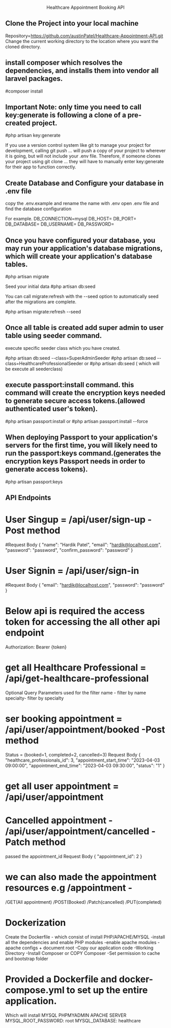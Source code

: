 <p align="center">Healthcare Appointment Booking API</p>

## Clone the Project into your local machine
Repository=https://github.com/austinPatel/Healthcare-Appointment-API.git
Change the current working directory to the location where you want the cloned directory.

## install composer which resolves the dependencies, and installs them into vendor all laravel packages.

#composer install

## Important Note: only time you need to call key:generate is following a clone of a pre-created project.
#php artisan key:generate

If you use a version control system like git to manage your project for development, calling git push ... will push a copy of your project to wherever it is going, but will not include your .env file. Therefore, if someone clones your project using git clone ... they will have to manually enter key:generate for their app to function correctly.

## Create Database and Configure your database in .env file

copy the .env.example and rename the name with .env
open .env file and find the database configuration

For example.
DB_CONNECTION=mysql
DB_HOST=<Host>
DB_PORT=<PORT>
DB_DATABASE=<DatabaseName>
DB_USERNAME=<Username>
DB_PASSWORD=<Password>

## Once you have configured your database, you may run your application's database migrations, which will create your application's database tables.

#php artisan migrate

Seed your initial data
#php artisan db:seed

You can call migrate:refresh with the --seed option to automatically seed after the migrations are complete.

#php artisan migrate:refresh --seed

## Once all table is created add super admin to user table using seeder command.

execute specific seeder class which you have created.

#php artisan db:seed --class=SuperAdminSeeder
#php artisan db:seed --class=HealthcareProfessionalSeeder
or
#php artisan db:seed ( which will be execute all seederclass)

## execute passport:install command. this command will create the encryption keys needed to generate secure access tokens.(allowed authenticated user's token).

#php artisan passport:install
or 
#php artisan passport:install --force

## When deploying Passport to your application's servers for the first time, you will likely need to run the passport:keys command.(generates the encryption keys Passport needs in order to generate access tokens).

#php artisan passport:keys

## API Endpoints

# User Singup = /api/user/sign-up - Post method
#Request Body 
{
  "name": "Hardik Patel",
  "email": "hardik@localhost.com",
  "password": "password",
  "confirm_password": "password"
}

# User Signin = /api/user/sign-in

#Request Body 
{
  "email": "hardik@localhost.com",
  "password": "password"
}

# Below api is required the access token for accessing the all other api endpoint

Authorization: Bearer {token}

# get all Healthcare Professional = /api/get-healthcare-professional
Optional Query Parameters used for the filter
name - filter by name
specialty- filter by specialty

# ser booking appointment = /api/user/appointment/booked -Post method
Status = (booked=1, completed=2, cancelled=3)
Request Body
{
    "healthcare_professionals_id": 3,
    "appointment_start_time": "2023-04-03 09:00:00",
    "appointment_end_time": "2023-04-03 09:30:00",
    "status": "1"
}
# get all user appointment = /api/user/appointment

# Cancelled appointment - /api/user/appointment/cancelled - Patch method
passed the appointment_id
Request Body
{
    "appointment_id": 2
}

# we can also made the appointment resources e.g /appointment -
/GET(All appointment)
/POST(Booked)
/Patch(cancelled)
/PUT(completed)

# Dockerization
Create the Dockerfile - which consist of install PHP/APACHE/MYSQL
-install all the dependencies and enable PHP modules
-enable apache modules
-apache configs + document root
-Copy our application code
-Working Directory
-Install Composer or COPY Composer
-Set permission to cache and bootstrap folder

# Provided a Dockerfile and docker-compose.yml to set up the entire application.
Which will install MYSQL PHPMYADMIN APACHE SERVER
MYSQL_ROOT_PASSWORD: root
MYSQL_DATABASE: healthcare

